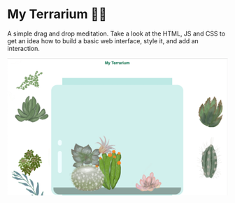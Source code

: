 # My Terrarium 🌵🌱

A simple drag and drop meditation. Take a look at the HTML, JS and CSS to get an idea how to build a basic web interface, style it, and add an interaction.

![my terrarium](screenshot_handdrawn.png)
